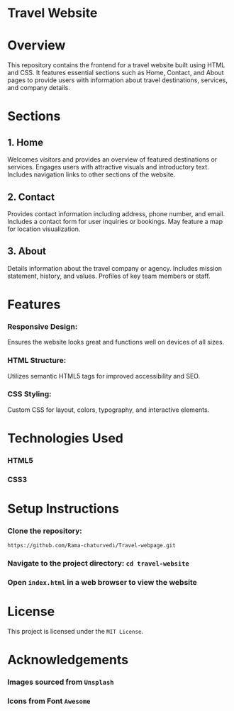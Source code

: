 # Travel Website

# Overview 
This repository contains the frontend for a travel website built using HTML and CSS. It features essential sections such as Home, Contact, and About pages to provide users with   information about travel destinations, services, and company details.

# Sections
  ## 1. Home
   Welcomes visitors and provides an overview of featured destinations or services.
   Engages users with attractive visuals and introductory text. Includes navigation links to other sections of the website.
  ## 2. Contact
  Provides contact information including address, phone number, and email.
  Includes a contact form for user inquiries or bookings.
  May feature a map for location visualization.
  ## 3. About
  Details information about the travel company or agency.
  Includes mission statement, history, and values.
  Profiles of key team members or staff.
# Features

### Responsive Design:
Ensures the website looks great and functions well on devices of all sizes.
### HTML Structure: 
Utilizes semantic HTML5 tags for improved accessibility and SEO.
### CSS Styling:
Custom CSS for layout, colors, typography, and interactive elements.


# Technologies Used

### HTML5
### CSS3
# Setup Instructions

### Clone the repository: 
    https://github.com/Rama-chaturvedi/Travel-webpage.git
### Navigate to the project directory:  `cd travel-website`
### Open `index.html` in a web browser to view the website

# License
This project is licensed under the `MIT License`. 

# Acknowledgements

### Images sourced from  `Unsplash` 
### Icons from Font  `Awesome`



